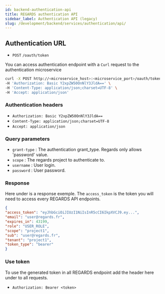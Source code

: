 ```yaml
---
id: backend-authentication-api
title: REGARDS authentication API
sidebar_label: Authentication API (legacy)
slug: /development/backend/services/authentication/api/
---
```




## Authentication URL

* `POST` `/oauth/token`

You can access authentication endpoint with a `Curl` request to the authentication microservice
```bash
curl -X POST http://<microservice_host>:<microservice_port>/oauth/token?grant_type=password&scope=<project>&username=<login>&password=<password> \ 
-H 'Authorization: Basic Y2xpZW50OnNlY3JldA==' \ 
-H 'Content-Type: application/json;charset=UTF-8' \ 
-H 'Accept: application/json'
```

### Authentication headers

* `Authorization: Basic Y2xpZW50OnNlY3JldA==`
* `Content-Type: application/json;charset=UTF-8`
* `Accept: application/json`

### Query parameters

* `grant-type` : The authentication grant_type. Regards only allows 'password' value.
* `scope` : The regards project to authenticate to.
* `username` : User login.
* `password` : User password.


### Response

Here under is a response exemple. The `access_token` is the token you will need to access every REGARDS API endpoints.

```json
{
"access_token": "eyJhbGciOiJIUzI1NiIsInR5cCI6IkpXVCJ9.ey...",
"email": "user@regards.fr",
"expires_in": 43199,
"role": "USER_ROLE",
"scope": "project1",
"sub": "user@regards.fr",
"tenant": "project1",
"token_type": "bearer"
}
```

### Use token

To use the generated token in all REGARDS endpoint add the header here under to all requests.

* `Authorization: Bearer <token>`


